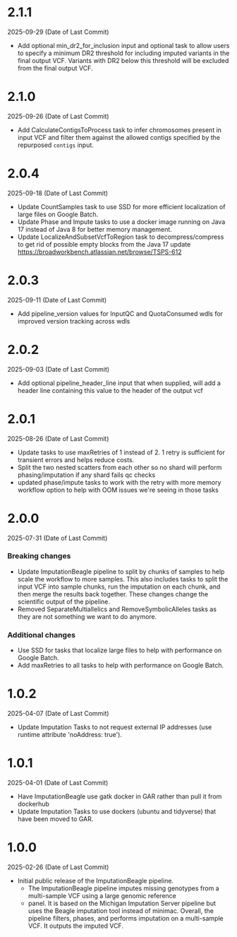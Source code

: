 # 2.1.1
2025-09-29 (Date of Last Commit)

* Add optional min_dr2_for_inclusion input and optional task to allow users to specify a minimum DR2 threshold for including imputed variants in the final output VCF. Variants with DR2 below this threshold will be excluded from the final output VCF.

# 2.1.0
2025-09-26 (Date of Last Commit)

* Add CalculateContigsToProcess task to infer chromosomes present in input VCF and filter them against the allowed contigs specified by the repurposed `contigs` input.

# 2.0.4
2025-09-18 (Date of Last Commit)

* Update CountSamples task to use SSD for more efficient localization of large files on Google Batch.
* Update Phase and Impute tasks to use a docker image running on Java 17 instead of Java 8 for better memory management.
* Update LocalizeAndSubsetVcfToRegion task to decompress/compress to get rid of possible empty blocks from the Java 17 update https://broadworkbench.atlassian.net/browse/TSPS-612

# 2.0.3
2025-09-11 (Date of Last Commit)

* Add pipeline_version values for InputQC and QuotaConsumed wdls for improved version tracking across wdls

# 2.0.2
2025-09-03 (Date of Last Commit)

* Add optional pipeline_header_line input that when supplied, will add a header line containing this value to the header of the output vcf

# 2.0.1
2025-08-26 (Date of Last Commit)

* Update tasks to use maxRetries of 1 instead of 2. 1 retry is sufficient for transient errors and helps reduce costs.
* Split the two nested scatters from each other so no shard will perform phasing/imputation if any shard fails qc checks
* updated phase/impute tasks to work with the retry with more memory workflow option to help with OOM issues we're seeing in those tasks

# 2.0.0
2025-07-31 (Date of Last Commit)

### Breaking changes
* Update ImputationBeagle pipeline to split by chunks of samples to help scale the workflow to more samples.
This also includes tasks to split the input VCF into sample chunks, run the imputation on each chunk, and then
merge the results back together.  These changes change the scientific output of the pipeline.
* Removed SeparateMultiallelics and RemoveSymbolicAlleles tasks as they are not something we want to do
anymore.

### Additional changes
* Use SSD for tasks that localize large files to help with performance on Google Batch.
* Add maxRetries to all tasks to help with performance on Google Batch.

# 1.0.2
2025-04-07 (Date of Last Commit)

* Update Imputation Tasks to not request external IP addresses (use runtime attribute 'noAddress: true').

# 1.0.1
2025-04-01 (Date of Last Commit)

* Have ImputationBeagle use gatk docker in GAR rather than pull it from dockerhub
* Update Imputation Tasks to use dockers (ubuntu and tidyverse) that have been moved to GAR.

# 1.0.0
2025-02-26 (Date of Last Commit)

* Initial public release of the ImputationBeagle pipeline.
  * The ImputationBeagle pipeline imputes missing genotypes from a multi-sample VCF using a large genomic reference
  * panel. It is based on the Michigan Imputation Server pipeline but uses the Beagle imputation tool instead of minimac. Overall, the pipeline filters, phases, and performs imputation on a multi-sample VCF. It outputs the imputed VCF.
